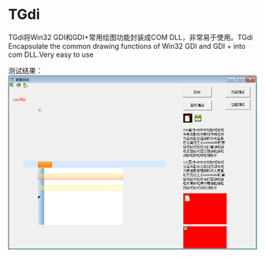 # TGdi
TGdi将Win32 GDI和GDI+常用绘图功能封装成COM DLL，非常易于使用。TGdi Encapsulate the common drawing functions of Win32 GDI and GDI + into com DLL.Very easy to use   
   
测试结果：   
![image](https://github.com/bzmework/TGdi/blob/master/test.jpg)   